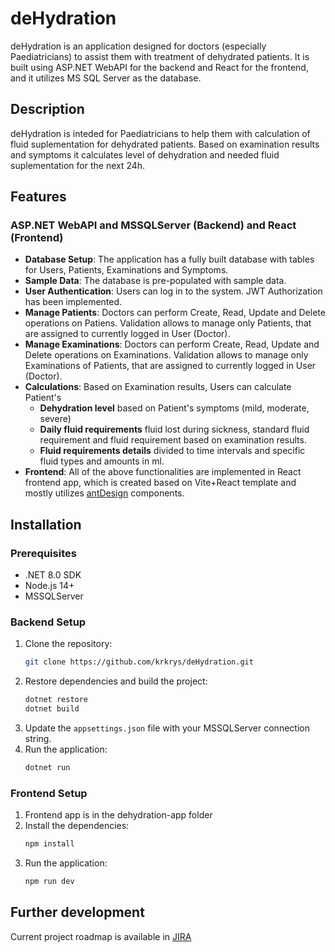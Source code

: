 # deHydration
deHydration is an application designed for doctors (especially Paediatricians) to assist them with treatment of dehydrated patients. It is built using ASP.NET WebAPI for the backend and React for the frontend, and it utilizes MS SQL Server as the database.

## Description
deHydration is inteded for Paediatricians to help them with calculation of fluid suplementation for dehydrated patients. Based on examination results and symptoms it calculates level of dehydration and needed fluid suplementation for the next 24h.

## Features

### ASP.NET WebAPI and MSSQLServer (Backend) and React (Frontend)
- **Database Setup**: The application has a fully built database with tables for Users, Patients, Examinations and Symptoms.
- **Sample Data**: The database is pre-populated with sample data.
- **User Authentication**: Users can log in to the system. JWT Authorization has been implemented.
- **Manage Patients**: Doctors can perform Create, Read, Update and Delete operations on Patiens. Validation allows to manage only Patients, that are assigned to currently logged in User (Doctor).
- **Manage Examinations**: Doctors can perform Create, Read, Update and Delete operations on Examinations. Validation allows to manage only Examinations of Patients, that are assigned to currently logged in User (Doctor).
- **Calculations**: Based on Examination results, Users can calculate Patient's
    - **Dehydration level** based on Patient's symptoms (mild, moderate, severe)
    - **Daily fluid requirements** fluid lost during sickness, standard fluid requirement and fluid requirement based on examination results. 
    - **Fluid requirements details** divided to time intervals and specific fluid types and amounts in ml.
- **Frontend**: All of the above functionalities are implemented in React frontend app, which is created based on Vite+React template and mostly utilizes [antDesign](https://ant.design/) components.
## Installation

### Prerequisites
- .NET 8.0 SDK
- Node.js 14+
- MSSQLServer

### Backend Setup
1. Clone the repository:
    ```bash
    git clone https://github.com/krkrys/deHydration.git
    ```
2. Restore dependencies and build the project:
    ```bash
    dotnet restore
    dotnet build
    ```
3. Update the `appsettings.json` file with your MSSQLServer connection string.
4. Run the application:
    ```bash
    dotnet run
    ```

### Frontend Setup
1. Frontend app is in the dehydration-app folder
2. Install the dependencies:
    ```bash
    npm install
    ```
3. Run the application:
    ```bash
    npm run dev
    ```
## Further development

Current project roadmap is available in [JIRA](https://dehydration.atlassian.net/jira/software/projects/DHDR/boards/1/backlog)
